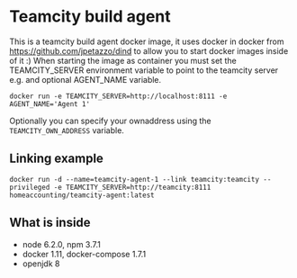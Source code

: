 Teamcity build agent
========================

This is a teamcity build agent docker image, it uses docker in docker from https://github.com/jpetazzo/dind to allow you to start docker images inside of it :)
When starting the image as container you must set the TEAMCITY_SERVER environment variable to point to the teamcity server e.g. and optional AGENT_NAME variable.
```
docker run -e TEAMCITY_SERVER=http://localhost:8111 -e AGENT_NAME='Agent 1'
```

Optionally you can specify your ownaddress using the `TEAMCITY_OWN_ADDRESS` variable.

Linking example
--------
```
docker run -d --name=teamcity-agent-1 --link teamcity:teamcity --privileged -e TEAMCITY_SERVER=http://teamcity:8111 homeaccounting/teamcity-agent:latest
```

## What is inside

- node 6.2.0, npm 3.7.1
- docker 1.11, docker-compose 1.7.1
- openjdk 8


